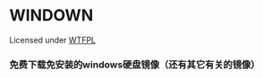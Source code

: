 # WINDOWN
Licensed under [WTFPL](https://github.com/wusheng233github/WINDOWN/blob/main/LICENSE)

### 免费下载免安装的windows硬盘镜像（还有其它有关的镜像）
